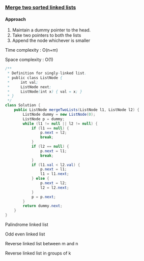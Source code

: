  ### [Merge two sorted linked lists](https://leetcode.com/problems/merge-two-sorted-lists/)

#### Approach
1. Maintain a dummy pointer to the head.
2. Take two pointers to both the lists
3. Append the node whichever is smaller


Time complexity : O(n+m)

Space complexity : O(1)

```java
/**
 * Definition for singly-linked list.
 * public class ListNode {
 *     int val;
 *     ListNode next;
 *     ListNode(int x) { val = x; }
 * }
 */
class Solution {
    public ListNode mergeTwoLists(ListNode l1, ListNode l2) {
        ListNode dummy = new ListNode(0);
        ListNode p = dummy;
        while (l1 != null || l2 != null) {
            if (l1 == null) {
                p.next = l2;
                break;
            }
            if (l2 == null) {
                p.next = l1;
                break;
            }
            if (l1.val < l2.val) {
                p.next = l1;
                l1 = l1.next;
            } else {
                p.next = l2;
                l2 = l2.next;
            }
            p = p.next;
        }
        return dummy.next;
    }
}
```

Palindrome linked list

Odd even linked list

Reverse linked list  between m and n

Reverse linked list in groups of k


